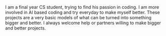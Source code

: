 I am a final year CS student, trying to find his passion in coding. I am more involved in AI based coding and try everyday to make myself better. These projects are a very basic models of what can be turned into something bigger and better. I always welcome help or partners willing to make bigger and better projects.
